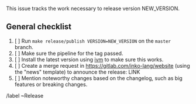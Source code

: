 <!-- Replace NEW_VERSION with the version of the new release. -->

This issue tracks the work necessary to release version NEW_VERSION.

## General checklist

1. [ ] Run `make release/publish VERSION=NEW_VERSION` on the `master` branch.
1. [ ] Make sure the pipeline for the tag passed.
1. [ ] Install the latest version using [ivm](https://gitlab.com/inko-lang/ivm)
   to make sure this works.
1. [ ] Create a merge request in <https://gitlab.com/inko-lang/website> (using
   the "news" template) to announce the release: LINK
1. [ ] Mention noteworthy changes based on the changelog, such as big features
   or breaking changes.

/label ~Release
